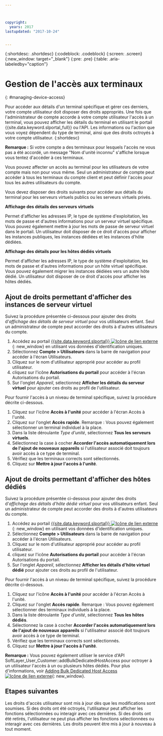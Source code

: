 ```yaml
---



copyright:
  years: 2017
lastupdated: "2017-10-24"


---
```


{:shortdesc: .shortdesc}
{:codeblock: .codeblock}
{:screen: .screen}
{:new_window: target="_blank"}
{:pre: .pre}
{:table: .aria-labeledby="caption"}


# Gestion de l'accès aux terminaux
{: #managing-device-access}

Pour accéder aux détails d'un terminal spécifique et gérer ces derniers, votre compte utilisateur doit disposer des droits appropriés.  Une fois que l'administrateur de compte accorde à votre compte utilisateur l'accès à un terminal, vous pouvez afficher les détails du terminal en utilisant le portail {{site.data.keyword.slportal_full}} ou l'API.  Les informations ou l'action que vous voyez dépendent du type de terminal, ainsi que des droits octroyés à votre compte utilisateur.
{:shortdesc}

**Remarque :** Si votre compte a des terminaux pour lesquels l'accès ne vous pas a été accordé, un message "Nom d'unité inconnu" s'affiche lorsque vous tentez d'accéder à ces terminaux.

Vous pouvez affecter un accès au terminal pour les utilisateurs de votre compte mais non pour vous même. Seul un administrateur de compte peut accéder à tous les terminaux du compte client et peut définir l'accès pour tous les autres utilisateurs du compte. 

Vous devez disposer des droits suivants pour accéder aux détails du terminal pour les serveurs virtuels publics ou les serveurs virtuels privés.

**Affichage des détails des serveurs virtuels**

Permet d'afficher les adresses IP, le type de système d'exploitation, les mots de passe et d'autres informations pour un serveur virtuel spécifique.  Vous pouvez également mettre à jour les mots de passe de serveur virtuel dans le portail. Un utilisateur doit disposer de ce droit d'accès pour afficher les instances publiques, les instances dédiées et les instances d'hôte dédiées.

**Affichage des détails pour les hôtes dédiés virtuels**

Permet d'afficher les adresses IP, le type de système d'exploitation, les mots de passe et d'autres informations pour un hôte virtuel spécifique.  Vous pouvez également migrer les instances dédiées vers un autre hôte dédié. Un utilisateur doit disposer de ce droit d'accès pour afficher les hôtes dédiés.

## Ajout de droits permettant d'afficher des instances de serveur virtuel
Suivez la procédure présentée ci-dessous pour ajouter des droits d'*affichage des détails de serveur virtuel* pour vos utilisateurs enfant. Seul un administrateur de compte peut accorder des droits à d'autres utilisateurs du compte.  

1. Accédez au portail [{{site.data.keyword.slportal}} ![Icône de lien externe](../icons/launch-glyph.svg "Icône de lien externe")](https://control.softlayer.com/){: new_window} en utilisant vos données d'identification uniques.
2. Sélectionnez **Compte > Utilisateurs** dans la barre de navigation pour accéder à l'écran Utilisateurs.
3. Cliquez sur le nom d'utilisateur approprié pour accéder au profil utilisateur.
4. cliquez sur l'icône **Autorisations du portail** pour accéder à l'écran Autorisations du portail.
5. Sur l'onglet *Appareil*, sélectionnez **Afficher les détails du serveur virtuel** pour ajouter ces droits au profil de l'utilisateur.

Pour fournir l'accès à un niveau de terminal spécifique, suivez la procédure décrite ci-dessous.

1. Cliquez sur l'icône **Accès à l'unité** pour accéder à l'écran Accès à l'unité.
2. Cliquez sur l'onglet **Accès rapide**. 
   Remarque : Vous pouvez également sélectionner un terminal individuel à la place.
3. Dans la liste déroulante *Type d'unité*, sélectionnez **Tous les serveurs virtuels**.
4. Sélectionnez la case à cocher **Accorder l'accès automatiquement lors de l'ajout de nouveaux appareils** si l'utilisateur associé doit toujours avoir accès à ce type de terminal.
5. Vérifiez que les terminaux corrects sont sélectionnés.
6. Cliquez sur **Mettre à jour l'accès à l'unité**.

## Ajout de droits permettant d'afficher des hôtes dédiés
Suivez la procédure présentée ci-dessous pour ajouter des droits d'*affichage des détails d'hôte dédié virtuel* pour vos utilisateurs enfant. Seul un administrateur de compte peut accorder des droits à d'autres utilisateurs du compte.

1. Accédez au portail [{{site.data.keyword.slportal}} ![Icône de lien externe](../icons/launch-glyph.svg "Icône de lien externe")](https://control.softlayer.com/){: new_window} en utilisant vos données d'identification uniques.
2. Sélectionnez **Compte > Utilisateurs** dans la barre de navigation pour accéder à l'écran Utilisateurs.
3. Cliquez sur le nom d'utilisateur approprié pour accéder au profil utilisateur.
4. cliquez sur l'icône **Autorisations du portail** pour accéder à l'écran Autorisations du portail.
5. Sur l'onglet *Appareil*, sélectionnez **Afficher les détails d'hôte virtuel dédié** pour ajouter ces droits au profil de l'utilisateur.

Pour fournir l'accès à un niveau de terminal spécifique, suivez la procédure décrite ci-dessous.

1. Cliquez sur l'icône **Accès à l'unité** pour accéder à l'écran Accès à l'unité.
2. Cliquez sur l'onglet **Accès rapide**. 
   Remarque : Vous pouvez également sélectionner des terminaux individuels à la place.
3. Dans la liste déroulante *Type d'unité*, sélectionnez **Tous les hôtes dédiés**.
4. Sélectionnez la case à cocher **Accorder l'accès automatiquement lors de l'ajout de nouveaux appareils** si l'utilisateur associé doit toujours avoir accès à ce type de terminal.
5. Vérifiez que les terminaux corrects sont sélectionnés.
6. Cliquez sur **Mettre à jour l'accès à l'unité**.

**Remarque :** Vous pouvez également utiliser le service d'API SoftLayer_User_Customer::addBulkDedicatedHostAccess pour octroyer à un utilisateur l'accès à un ou plusieurs hôtes dédiés. Pour plus d'informations, voir [Adding Bulk Dedicated Host Access ![Icône de lien externe](../icons/launch-glyph.svg "Icône de lien externe")](http://sldn.softlayer.com/reference/services/softlayer_user_customer/addbulkdedicatedhostaccess){: new_window}.  

## Etapes suivantes
Les droits d'accès utilisateur sont mis à jour dès que les modifications sont soumises. Si des droits ont été octroyés, l'utilisateur peut afficher les fonctions sélectionnées ou interagir avec ces dernières. Si des droits ont été retirés, l'utilisateur ne peut plus afficher les fonctions sélectionnées ou interagir avec ces dernières. Les droits peuvent être mis à jour à nouveau à tout moment.
